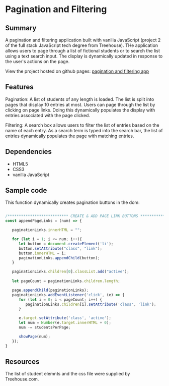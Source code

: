 # Pagination and Filtering
## Summary

A pagination and filtering application built with vanilla JavaScript (project 2 of the full stack JavaScript tech degree from Treehouse). THe application allows users to page through a list of fictional students or to search the list using a text search input. The display is dynamically updated in response to the user's actions on the page.

View the project hosted on github pages: [pagination and filtering app](https://kevincurtisdev.github.io/pagination-and-filtering/)

## Features

Pagination:
A list of students of any length is loaded. The list is split into pages  that display 10 entries at most. Users can page through the list by clicking on page links. Doing this dynamically populates the display with entries associated with the page clicked.

Filtering:
A search box allows users to filter the list of entries based on the name of each entry. As a search term is typed into the search bar, the list of entries dynamically populates the page with matching entries.

## Dependencies

* HTML5
* CSS3
* vanilla JavaScript

## Sample code

This function dynamically creates pagination buttons in the dom:

```JavaScript

/*************************** CREATE & ADD PAGE LINK BUTTONS ************************/
const appendPageLinks = (num) => {

   paginationLinks.innerHTML = "";

   for (let i = 1; i <= num; i++){
      let button = document.createElement('li');
      button.setAttribute("class", "link");
      button.innerHTML = i;
      paginationLinks.appendChild(button);
   }

   paginationLinks.children[0].classList.add("active");
   
   let pageCount = paginationLinks.children.length;

   page.appendChild(paginationLinks);
   paginationLinks.addEventListener('click', (e) => {
      for (let i = 0; i < pageCount; i++) {
         paginationLinks.children[i].setAttribute('class', 'link');
      }

      e.target.setAttribute('class', 'active');
      let num = Number(e.target.innerHTML + 0);
      num -= studentsPerPage;

      showPage(num);
   });
}

```

## Resources

The list of student elemnts and the css file were supplied by Treehouse.com.